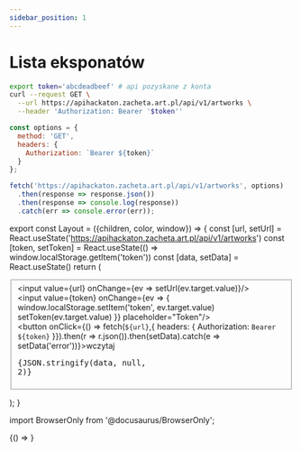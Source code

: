 ```yaml
---
sidebar_position: 1
---
```


# Lista eksponatów

```sh
export token='abcdeadbeef' # api pozyskane z konta
curl --request GET \
  --url https://apihackaton.zacheta.art.pl/api/v1/artworks \
  --header 'Authorization: Bearer '$token''
```

```js
const options = {
  method: 'GET',
  headers: {
    Authorization: `Bearer ${token}`
  }
};

fetch('https://apihackaton.zacheta.art.pl/api/v1/artworks', options)
  .then(response => response.json())
  .then(response => console.log(response))
  .catch(err => console.error(err));
```

export const Layout = ({children, color, window}) => {
  const [url, setUrl] = React.useState('https://apihackaton.zacheta.art.pl/api/v1/artworks')
  const [token, setToken] = React.useState(() => window.localStorage.getItem('token'))
  const [data, setData] = React.useState()
  return (<div className="flex border-solid border-2">
    <div>
      <fieldset>
        <input value={url} onChange={ev => setUrl(ev.target.value)}/>
        <br/>
        <input value={token} onChange={ev => {
          window.localStorage.setItem('token', ev.target.value)
          setToken(ev.target.value)
        }} placeholder="Token"/>
        <br/>
        <button onClick={() => fetch(`${url}`,{
          headers: {
            Authorization: `Bearer ${token}`
          }}).then(r => r.json()).then(setData).catch(e => setData('error'))}>wczytaj</button>
        <pre>{JSON.stringify(data, null, 2)}</pre>
      </fieldset>
    </div>
  </div>);
}

import BrowserOnly from '@docusaurus/BrowserOnly';

<BrowserOnly>
  {() => <Layout/>}
</BrowserOnly>
